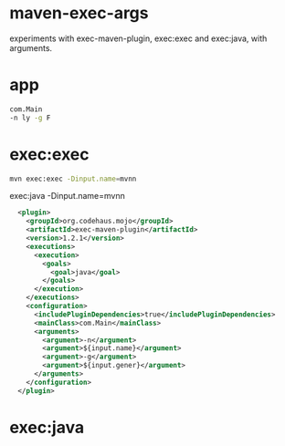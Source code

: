 # maven-exec-args
experiments with exec-maven-plugin, exec:exec and exec:java, with arguments.

# app
```bash
com.Main
-n ly -g F
```

# exec:exec

```bash
mvn exec:exec -Dinput.name=mvnn
```
exec:java -Dinput.name=mvnn
```xml
  <plugin>
    <groupId>org.codehaus.mojo</groupId>
    <artifactId>exec-maven-plugin</artifactId>
    <version>1.2.1</version>
    <executions>
      <execution>
        <goals>
          <goal>java</goal>
        </goals>
      </execution>
    </executions>
    <configuration>
      <includePluginDependencies>true</includePluginDependencies>
      <mainClass>com.Main</mainClass>
      <arguments>
        <argument>-n</argument>
        <argument>${input.name}</argument>
        <argument>-g</argument>
        <argument>${input.gener}</argument>
      </arguments>
    </configuration>
  </plugin>
```

# exec:java

